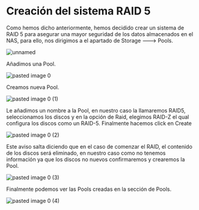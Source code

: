 # Creación del sistema RAID 5

Como hemos dicho anteriormente, hemos decidido crear un sistema de RAID 5 para asegurar una mayor seguridad de los datos almacenados en el NAS, para ello, nos dirigimos a el apartado de Storage ---> Pools.

![unnamed](https://user-images.githubusercontent.com/84206194/118334508-0ef46780-b50e-11eb-99d6-5f82bdd28bea.png)



Añadimos una Pool.

![pasted image 0](https://user-images.githubusercontent.com/84206194/118334758-832f0b00-b50e-11eb-96a6-00998b9c60ac.png)



Creamos nueva Pool.

![pasted image 0 (1)](https://user-images.githubusercontent.com/84206194/118334822-9fcb4300-b50e-11eb-8baa-394a675c88f1.png)


Le añadimos un nombre a la Pool, en nuestro caso la llamaremos RAID5, seleccionamos los discos y en la opción de Raid, elegimos RAID-Z el qual configura los discos como un RAID-5.
Finalmente hacemos click en Create

![pasted image 0 (2)](https://user-images.githubusercontent.com/84206194/118334852-b2457c80-b50e-11eb-8867-ab397bf8afdf.png)



Este aviso salta diciendo que en el caso de comenzar el RAID, el contenido de los discos será eliminado, en nuestro caso como no tenemos información ya que los discos no nuevos confirmaremos y crearemos la Pool.

![pasted image 0 (3)](https://user-images.githubusercontent.com/84206194/118334875-bd001180-b50e-11eb-932e-ba6856becf14.png)

Finalmente podemos ver las Pools creadas en la sección de Pools.

![pasted image 0 (4)](https://user-images.githubusercontent.com/84206194/118334901-c7221000-b50e-11eb-8436-90b6c2be9b99.png)
